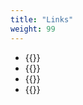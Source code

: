 ```yaml
---
title: "Links"
weight: 99
---
```



- {{<extlink text="Swiss Wushu Federation" href="http://www.swisswushu.ch/Index.htm" icon="fa fa-external-link">}}
- {{<extlink text="Lingling Yu's site : pipa (chinese luth), traditional and contemporary music" href="https://www.linglingyu.org/" icon="fa fa-external-link">}}
- {{<extlink text="Daniel Biollat Painting" href="http://www.daniel-boillat.com" icon="fa fa-external-link">}}
- {{<extlink text="Economic and cultural relationship Swiss - China" href="http://www.sinoptic.ch" icon="fa fa-external-link">}}

